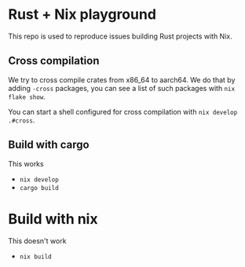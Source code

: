 # Rust + Nix playground

This repo is used to reproduce issues building Rust projects with Nix.

## Cross compilation

We try to cross compile crates from x86_64 to aarch64.
We do that by adding `-cross` packages, you can see a list of such packages
with `nix flake show`.

You can start a shell configured for cross compilation with `nix develop .#cross`.

## Build with cargo

This works

 - `nix develop`
 - `cargo build`

# Build with nix

This doesn't work

 - `nix build`

